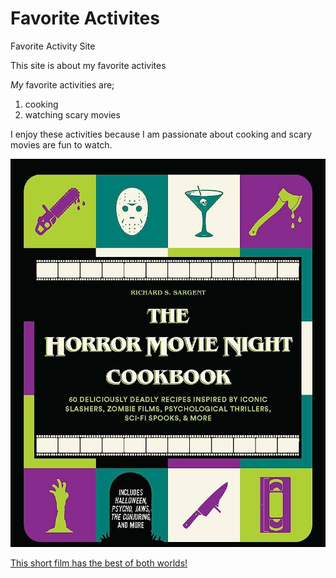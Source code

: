 # Favorite Activites
Favorite Activity Site

This site is about my favorite activites

*My* favorite activities are;
1. cooking
 2. watching scary movies

I enjoy these activities because I am passionate about cooking and scary movies are fun to watch.


![Movie Night Picture](GITHUB.jpeg)

[This short film has the best of both worlds!](https://www.youtube.com/watch?v=1WFrMApkn7M)
